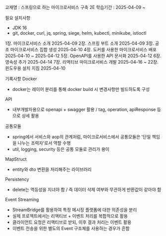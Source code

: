 교재명 : 스프링으로 하는 마이크로서비스 구축 2E
학습기간 : 2025-04-09 ~


필요 설치사항
- JDK 16
- git, docker, curl, jq, spring, siege, helm, kubectl, minikube, istioctl


1장. 마이크로서비스 소개 2025-04-09
2장. 스프링 부트 소개 2025-04-09
3장. 공조 마이크로서비스 집합 생성 2025-04-10
4장. 도커를 사용한 마이크로서비스 배포 2025-04-10 ~ 2025-04-12
5장. OpenAPI를 사용한 API 문서화 2025-04-12
6장. 영속성 추가 2025-04-14
7장. 리액티브 마이크로서비스 개발 2025-04-16 ~
22장. 윈도우용 설치 지침 2025-04-10



기록사항
Docker
- docker는 레이어 분리를 통해 docker build 시 변경사항만 빌드하도록 구성

API
- 내부개발자용으로 openapi + swagger 활용 / tag, operation, apiResponse 등으로 상세 활용

공통모듈
- spring에서 서비스와 aop의 관계처럼, 마이크로서비스에서 공통모듈은 '단일 책임을 나누는 조력자'로서 역할 수행
- util, logging, security 등은 공통 모듈로 관리가 용이

MapStruct
- entity와 dto 변환을 처리해주는 라이브러리

Persistency
- delete는 멱등성을 지녀야 함 / 즉 데이터 삭제 여부와 무관하게 반환값이 같아야 함

Event Streaming
- StreamBridge를 활용하여 특정 메시징 플랫폼에 대한 의존성을 분리
- 실제 프로젝트에서는 리액티브 + 이벤트 처리를 복합적으로 활용
- 클라이언트 요청은 리액티브로 받되, 이후 결과 처리는 이벤트 활용
- 이벤트 전송을 위한 별도의 Event 구조체를 사용하는 경우가 흔함